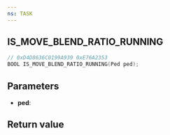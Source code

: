 ```yaml
---
ns: TASK
---
```

## IS_MOVE_BLEND_RATIO_RUNNING

```c
// 0xD4D8636C0199A939 0xE76A2353
BOOL IS_MOVE_BLEND_RATIO_RUNNING(Ped ped);
```


## Parameters
* **ped**: 

## Return value
